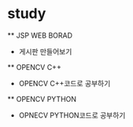 # study

** JSP WEB BORAD
* 게시판 만들어보기

** OPENCV C++
* OPENCV C++코드로 공부하기

** OPENCV PYTHON
* OPNECV PYTHON코드로 공부하기
